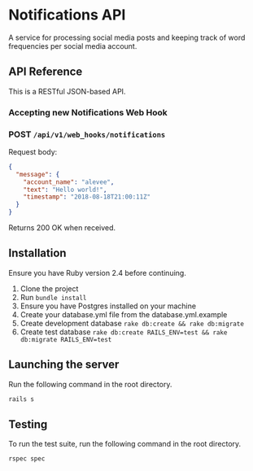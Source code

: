# Notifications API

A service for processing social media posts and keeping track of word frequencies per social media account.

## API Reference

This is a RESTful JSON-based API.

### Accepting new Notifications Web Hook
### POST `/api/v1/web_hooks/notifications` 

Request body:

```json
{
  "message": {
    "account_name": "alevee",
    "text": "Hello world!",
    "timestamp": "2018-08-18T21:00:11Z"
  }
}
```

Returns 200 OK when received.

## Installation

Ensure you have Ruby version 2.4 before continuing.

1. Clone the project
2. Run `bundle install`
3. Ensure you have Postgres installed on your machine
4. Create your database.yml file from the database.yml.example
5. Create development database `rake db:create && rake db:migrate`
6. Create test database `rake db:create RAILS_ENV=test && rake db:migrate RAILS_ENV=test`

## Launching the server

Run the following command in the root directory.

```bash
rails s
```

## Testing

To run the test suite, run the following command in the root directory.

```bash
rspec spec
```